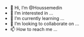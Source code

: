 - 👋 Hi, I’m @Houssemedin
- 👀 I’m interested in ...
- 🌱 I’m currently learning ...
- 💞️ I’m looking to collaborate on ...
- 📫 How to reach me ...

<!---
Houssemedin/Houssemedin is a ✨ special ✨ repository because its `README.md` (this file) appears on your GitHub profile.
You can click the Preview link to take a look at your changes.
--->
